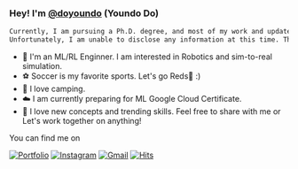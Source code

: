 ### Hey! I'm [@doyoundo](https://doyoundo.github.io/) (Youndo Do) 

```diff
Currently, I am pursuing a Ph.D. degree, and most of my work and updates are archived in my university's private repositories.
Unfortunately, I am unable to disclose any information at this time. Thank you for your understanding.
```

- 🤖 I'm an ML/RL Enginner. I am interested in Robotics and sim-to-real simulation. 
- ⚽ Soccer is my favorite sports. Let's go Reds🔱 :)
- 🌴 I love camping.
- ☁️ I am currently preparing for ML Google Cloud Certificate.
- 🚀 I love new concepts and trending skills. Feel free to share with me or Let's work together on anything!


You can find me on

[![Portfolio](http://img.shields.io/badge/-Portfolio-black?style=flat-square&logo=github&link=https://837477.github.io)](https://doyoundo.netlify.app/)
[![Instagram](https://img.shields.io/badge/-Instagram-dd2a7b?style=flat-square&logo=instagram&logoColor=white&link=https://www.instagram.com/_seowjdals)](https://www.instagram.com/youndo_bro/) 
[![Gmail](https://img.shields.io/badge/-Gmail-d14836?style=flat-square&logo=Gmail&logoColor=white&link=mailto:8374770@gmail.com)](mailto:doryan607@gmail.com)
[![Hits](https://hits.seeyoufarm.com/api/count/incr/badge.svg?url=https%3A%2F%2Fgithub.com%2Fdoyoundo%2Fhit-counter&count_bg=%23E6EF1A&title_bg=%2342219C&icon=tinder.svg&icon_color=%23FFEFEF&title=hits&edge_flat=true)](https://hits.seeyoufarm.com)
